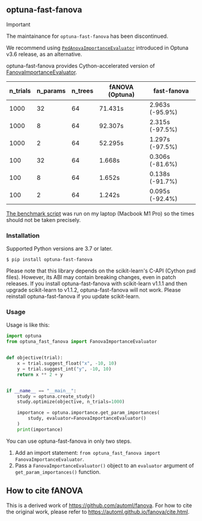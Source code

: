 ## optuna-fast-fanova

> [!IMPORTANT]
> The maintainance for `optuna-fast-fanova` has been discontinued.
>
> We recommend using [`PedAnovaImportanceEvaluator`](https://optuna.readthedocs.io/en/v3.6.1/reference/generated/optuna.importance.PedAnovaImportanceEvaluator.html) introduced in Optuna v3.6 release, as an alternative.

optuna-fast-fanova provides Cython-accelerated version of [FanovaImportanceEvaluator](https://optuna.readthedocs.io/en/stable/reference/generated/optuna.importance.FanovaImportanceEvaluator.html#optuna.importance.FanovaImportanceEvaluator).

| n_trials | n_params | n_trees | fANOVA (Optuna) | fast-fanova     |
|----------|----------|---------|-----------------|-----------------|
| 1000     | 32       | 64      | 71.431s         | 2.963s (-95.9%) |
| 1000     | 8        | 64      | 92.307s         | 2.315s (-97.5%) |
| 1000     | 2        | 64      | 52.295s         | 1.297s (-97.5%) |
| 100      | 32       | 64      | 1.668s          | 0.306s (-81.6%) |
| 100      | 8        | 64      | 1.652s          | 0.138s (-91.7%) |
| 100      | 2        | 64      | 1.242s          | 0.095s (-92.4%) |

[The benchmark script](./tools/benchmark.py) was run on my laptop (Macbook M1 Pro) so the times should not be taken precisely.

### Installation

Supported Python versions are 3.7 or later.

```
$ pip install optuna-fast-fanova
```

Please note that this library depends on the scikit-learn's C-API (Cython pxd files).
However, its ABI may contain breaking changes, even in patch releases.
If you install optuna-fast-fanova with scikit-learn v1.1.1 and then upgrade scikit-learn to v1.1.2, optuna-fast-fanova will not work.
Please reinstall optuna-fast-fanova if you update scikit-learn.

### Usage

Usage is like this:

```python
import optuna
from optuna_fast_fanova import FanovaImportanceEvaluator


def objective(trial):
    x = trial.suggest_float("x", -10, 10)
    y = trial.suggest_int("y", -10, 10)
    return x ** 2 + y


if __name__ == "__main__":
    study = optuna.create_study()
    study.optimize(objective, n_trials=1000)

    importance = optuna.importance.get_param_importances(
        study, evaluator=FanovaImportanceEvaluator()
    )
    print(importance)
```

You can use optuna-fast-fanova in only two steps.

1. Add an import statement: `from optuna_fast_fanova import FanovaImportanceEvaluator`.
2. Pass a `FanovaImportanceEvaluator()` object to an `evaluator` argument of `get_param_importances()` function.

## How to cite fANOVA

This is a derived work of https://github.com/automl/fanova.
For how to cite the original work, please refer to https://automl.github.io/fanova/cite.html.

